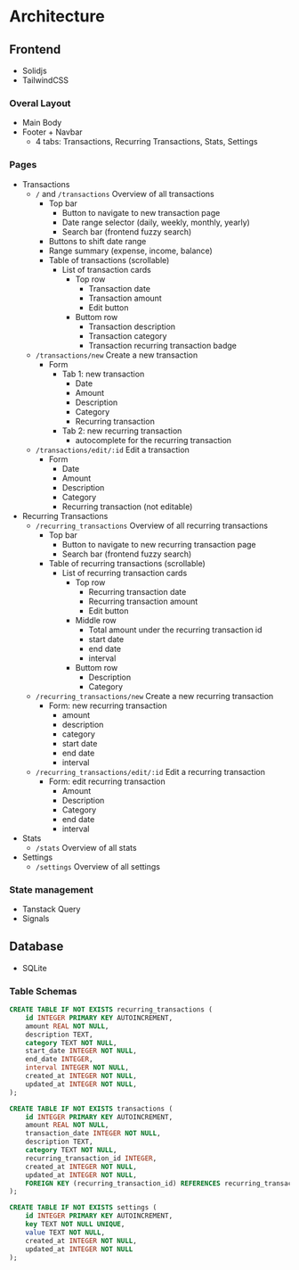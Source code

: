 # Architecture

## Frontend
- Solidjs
- TailwindCSS

### Overal Layout
- Main Body
- Footer + Navbar
  - 4 tabs: Transactions, Recurring Transactions, Stats, Settings

### Pages
- Transactions
  - `/` and `/transactions` Overview of all transactions
    - Top bar
      - Button to navigate to new transaction page
      - Date range selector (daily, weekly, monthly, yearly)
      - Search bar (frontend fuzzy search)
    - Buttons to shift date range
    - Range summary (expense, income, balance)
    - Table of transactions (scrollable)
      - List of transaction cards
        - Top row
          - Transaction date
          - Transaction amount
          - Edit button
        - Buttom row
          - Transaction description
          - Transaction category
          - Transaction recurring transaction badge
  - `/transactions/new` Create a new transaction
    - Form
      - Tab 1: new transaction
        - Date
        - Amount
        - Description
        - Category
        - Recurring transaction
      - Tab 2: new recurring transaction
        - autocomplete for the recurring transaction
  - `/transactions/edit/:id` Edit a transaction
    - Form
        - Date
        - Amount
        - Description
        - Category
        - Recurring transaction (not editable)
- Recurring Transactions
  - `/recurring_transactions` Overview of all recurring transactions
    - Top bar
      - Button to navigate to new recurring transaction page
      - Search bar (frontend fuzzy search)
    - Table of recurring transactions (scrollable)
      - List of recurring transaction cards
        - Top row
          - Recurring transaction date
          - Recurring transaction amount
          - Edit button
        - Middle row
          - Total amount under the recurring transaction id
          - start date
          - end date
          - interval
        - Buttom row
          - Description
          - Category
  - `/recurring_transactions/new` Create a new recurring transaction
    - Form: new recurring transaction
      - amount
      - description
      - category
      - start date
      - end date
      - interval
  - `/recurring_transactions/edit/:id` Edit a recurring transaction
    - Form: edit recurring transaction
      - Amount
      - Description
      - Category
      - end date
      - interval
- Stats
  - `/stats` Overview of all stats
- Settings
  - `/settings` Overview of all settings

### State management
- Tanstack Query
- Signals

## Database
- SQLite

### Table Schemas
```sql
CREATE TABLE IF NOT EXISTS recurring_transactions (
    id INTEGER PRIMARY KEY AUTOINCREMENT,
    amount REAL NOT NULL,
    description TEXT,
    category TEXT NOT NULL,
    start_date INTEGER NOT NULL,
    end_date INTEGER,
    interval INTEGER NOT NULL,
    created_at INTEGER NOT NULL,
    updated_at INTEGER NOT NULL,
);

CREATE TABLE IF NOT EXISTS transactions (
    id INTEGER PRIMARY KEY AUTOINCREMENT,
    amount REAL NOT NULL,
    transaction_date INTEGER NOT NULL,
    description TEXT,
    category TEXT NOT NULL,
    recurring_transaction_id INTEGER,
    created_at INTEGER NOT NULL,
    updated_at INTEGER NOT NULL,
    FOREIGN KEY (recurring_transaction_id) REFERENCES recurring_transactions(id)
);

CREATE TABLE IF NOT EXISTS settings (
    id INTEGER PRIMARY KEY AUTOINCREMENT,
    key TEXT NOT NULL UNIQUE,
    value TEXT NOT NULL,
    created_at INTEGER NOT NULL,
    updated_at INTEGER NOT NULL
);
```